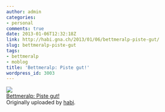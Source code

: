 ```yaml
---
author: admin
categories:
- personal
comments: true
date: 2013-01-06T12:32:18Z
link: http://habi.gna.ch/2013/01/06/bettmeralp-piste-gut/
slug: bettmeralp-piste-gut
tags:
- bettmeralp
- moblog
title: 'Bettmeralp: Piste gut!'
wordpress_id: 3003
---
```


[![](http://farm9.staticflickr.com/8354/8352591007_78518e2083_m.jpg)](http://www.flickr.com/photos/habi/8352591007/)   
[Bettmeralp: Piste gut!](http://www.flickr.com/photos/habi/8352591007/)   
Originally uploaded by [habi](http://www.flickr.com/photos/habi/). 
